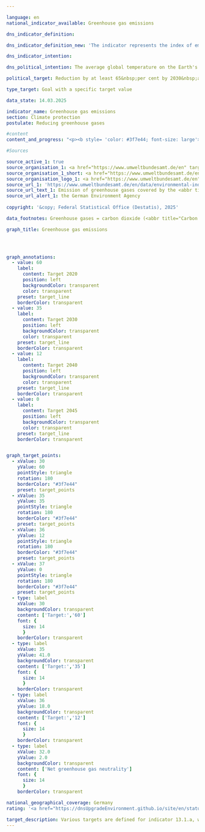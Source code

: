 ```yaml
---

language: en        
national_indicator_available: Greenhouse gas emissions        

dns_indicator_definition:         

dns_indicator_definition_new: 'The indicator represents the index of emissions of the following greenhouse gases (substances or groups of substances, in <abbr title="Carbon dioxide" tabindex="0">CO₂</abbr> equivalents) compared to the base year 1990: Carbon dioxide (<abbr title="Carbon dioxide" tabindex="0">CO₂</abbr>), methane (<abbr title="Methane" tabindex="0">CH₄</abbr>), nitrous oxide (<abbr title="Nitrous oxide" tabindex="0">N₂O</abbr>), nitrogen trifluoride (<abbr title="Nitrogen trifluoride" tabindex="0">NF₃</abbr>), hydrofluorocarbons (HFCs/HFCs), perfluorocarbons (PFCs/HFCs) and sulphur hexafluoride (<abbr title="Sulphur hexafluoride" tabindex="0">SF₆</abbr>).'        

dns_indicator_intention:         

dns_political_intention: The average global temperature on the Earth's surface is rising continuously due to the increasing concentration of carbon dioxide (<abbr title="Carbon dioxide" tabindex="0">CO₂</abbr>) and other greenhouse gases (GHG) in the atmosphere.        

political_target: Reduction by at least 65&nbsp;per cent by 2030&nbsp;and by at least 88&nbsp;per cent by 2040, in both cases compared to 1990; greenhouse gas neutrality to be achieved by 2045        

type_target: Goal with a specific target value        

data_state: 14.03.2025        

indicator_name: Greenhouse gas emissions        
section: Climate protection        
postulate: Reducing greenhouse gases        

#content         
content_and_progress: "<p><b style= 'color: #3f7e44; font-size: large'>13.1.a Greenhouse gas emissions</b><br><br>The global greenhouse effect arises from the impact of various gases on the Earth's atmosphere: short-wave solar radiation passes through almost unhindered and is re-emitted by the Earth's surface as long-wave infrared radiation. This thermal radiation is absorbed by greenhouse gases (GHGs) and re-emitted at various wavelengths.<br><br>Depending on the gas, absorption behaviour and atmospheric lifetime vary. Therefore, individual greenhouse gases contribute to the greenhouse effect to different extents. To make their impact comparable, it is expressed in so-called “CO₂ equivalents”.<br><br>The year 1990&nbsp;is used as the reference year for evaluating the development of greenhouse gas emissions.<br><br>The indicator records emissions of the most significant greenhouse gases caused by human activity: carbon dioxide (<abbr title='Carbon dioxide' tabindex='0'>CO₂</abbr>), methane (<abbr title='Methane' tabindex='0'>CH₄</abbr>), nitrous oxide (<abbr title='Nitrous oxide' tabindex='0'>N₂O</abbr>), nitrogen trifluoride (<abbr title='Nitrogen trifluoride' tabindex='0'>NF₃</abbr>), hydrofluorocarbons (<abbr title='Hydrofluorocarbons' tabindex='0'>HFCs</abbr>), perfluorocarbons (<abbr title='Perfluorocarbons' tabindex='0'>PFCs</abbr>), and sulphur hexafluoride (<abbr title='Sulphur hexafluoride' tabindex='0'>SF₆</abbr>).<br><br>The annual collection and reporting of emissions data is conducted by the Federal Environment Agency (<abbr title='Federal Environment Agency' tabindex='0'>UBA</abbr>) as part of international obligations&nbsp;–&nbsp;such as under the Paris Agreement, the United Nations Framework Convention on Climate Change (<abbr title='United Nations Framework Convention on Climate Change' tabindex='0'>UNFCCC</abbr>), and the Federal Climate Change Act (Bundes-Klimaschutzgesetz).<br><br>The calculation follows the “polluter pays” and territorial principles, whereby relevant emission sources within Germany are recorded. Emissions from international maritime shipping and aviation are excluded. Emissions from land use, land-use change and forestry (<abbr title='Land use, land-use change and forestry' tabindex='0'>LULUCF</abbr>) are also not included in the indicator, in accordance with an agreement under the Kyoto Protocol. The <abbr title='Land use, land-use change and forestry' tabindex='0'>LULUCF</abbr> sector includes both emissions and removals of greenhouse gases through forests, arable land, grassland and wetlands.<br><br>Since 1990, greenhouse gas emissions in Germany have shown a long-term decline, interrupted only occasionally by temporary increases. Notable reductions occurred in 2009&nbsp;as a result of the global financial and economic crisis, and again in 2020&nbsp;due to pandemic-related effects such as reduced economic activity and passenger transport. As a result, the politically set target to reduce emissions by 2020&nbsp;to below 60&nbsp;% of the 1990&nbsp;level was achieved.<br><br>According to preliminary calculations by the <abbr title='Federal Environment Agency' tabindex='0'>UBA</abbr>, greenhouse gas emissions fell by 48.2&nbsp;% between 1990&nbsp;and 2024. In 2024, approximately 649&nbsp;million tonnes of greenhouse gases were emitted, representing a decline of about 23&nbsp;million tonnes or 3.4&nbsp;% compared to the previous year.<br><br>If the trend of recent years continues, the target to reduce greenhouse gas emissions to 35&nbsp;% of the 1990&nbsp;level by 2030&nbsp;is likely to be narrowly missed.<br><br>In 2023, 88.4&nbsp;% of total greenhouse gas emissions were attributable to carbon dioxide (<abbr title='Carbon dioxide' tabindex='0'>CO₂</abbr>), 6.7&nbsp;% to methane (<abbr title='Methane' tabindex='0'>CH₄</abbr>), 3.6&nbsp;% to nitrous oxide (<abbr title='Nitrous oxide' tabindex='0'>N₂O</abbr>), and 1.4&nbsp;% to fluorinated greenhouse gases. <abbr title='Carbon dioxide' tabindex='0'>CO₂</abbr> emissions predominantly result from electricity and heat generation, while methane and nitrous oxide emissions primarily originate from agriculture.<br><br>In 2024, the largest share of greenhouse gas emissions was attributed to the energy sector (28.5&nbsp;%). Industry accounted for 23.6&nbsp;%, transport for 22.0&nbsp;%, and the buildings sector for 15.5&nbsp;%. The remaining 10.4&nbsp;% was mainly attributed to agriculture, waste management, and other emitters.<br><br>Over the long-term comparison between 2023&nbsp;and 1990, the reduction in greenhouse gas emissions in Germany stands at 46&nbsp;%, significantly higher than the preliminary average reduction across the European Union (<abbr title='European Union consisting of 27&nbsp;member states (without United Kingdom)' tabindex='0'>EU-27</abbr>), which is around 36&nbsp;%. Even greater reductions have been recorded in some Central and Eastern European countries&nbsp;–&nbsp;especially in the Baltic States: Estonia (–73&nbsp;%), Latvia and Lithuania (each –62&nbsp;%). With the exception of Cyprus (+52&nbsp;%), all Member States have managed to reduce their emissions. Compared to the previous year, when Ireland (+13&nbsp;%) and Spain (+6&nbsp;%) had still reported increases, a decline was also observed here&nbsp;–&nbsp;by 6&nbsp;% in Spain and 1&nbsp;% in Ireland.</p>"                

#Sources        

source_active_1: true
source_organisation_1: <a href="https://www.umweltbundesamt.de/en" target="_blank" onclick="return confirm_alert('the German Environment Agency', 'En')">German Environment Agency</a>
source_organisation_1_short: <a href="https://www.umweltbundesamt.de/en" target="_blank" onclick="return confirm_alert('the German Environment Agency', 'En')">German Environment Agency</a>
source_organisation_logo_1: <a href="https://www.umweltbundesamt.de/en" target="_blank" onclick="return confirm_alert('the German Environment Agency', 'En')"><img src="https://dnsTestEnvironment.github.io/dns-indicators/public/OrgImgEn/uba.png" alt="German Environment Agency" title=" Click here to visit the homepage of the organizationGerman Environment Agency" style="height:60px; width:148px; border:transparent"/></a>
source_url_1: 'https://www.umweltbundesamt.de/en/data/environmental-indicators/indicator-greenhouse-gas-emissions'
source_url_text_1: Emission of greenhouse gases covered by the <abbr title="United Nations" tabindex="0">UN</abbr> Framework Convention on Climate
source_url_alert_1: the German Environment Agency
        
copyright: '&copy; Federal Statistical Office (Destatis), 2025'        

data_footnotes: Greenhouse gases = carbon dioxide (<abbr title="Carbon dioxide" tabindex="0">CO₂</abbr>), methane (<abbr title="Methane" tabindex="0">CH₄</abbr>), nitrous oxide (<abbr title="Nitrous oxide" tabindex="0">N₂O</abbr>), sulphur hexafluoride (<abbr title="Sulphur hexafluoride" tabindex="0">SF₆</abbr>), nitrogen trifluoride (<abbr title="Nitrogen trifluoride" tabindex="0">NF₃</abbr>), hydrofluorocarbons (<abbr title="Hydrofluorocarbons" tabindex="0">HFCs</abbr>) and perfluorocarbons (<abbr title="Perfluorocarbons" tabindex="0">PFCs</abbr>).<br>• Partly revised data.<br>• 2024&nbsp;provisional data.        

graph_title: Greenhouse gas emissions        

        


graph_annotations:
  - value: 60
    label:
      content: Target 2020
      position: left
      backgroundColor: transparent
      color: transparent
    preset: target_line
    borderColor: transparent
  - value: 35
    label:
      content: Target 2030
      position: left
      backgroundColor: transparent
      color: transparent
    preset: target_line
    borderColor: transparent
  - value: 12
    label:
      content: Target 2040
      position: left
      backgroundColor: transparent
      color: transparent
    preset: target_line
    borderColor: transparent
  - value: 0
    label:
      content: Target 2045
      position: left
      backgroundColor: transparent
      color: transparent
    preset: target_line
    borderColor: transparent        


graph_target_points:
  - xValue: 30
    yValue: 60
    pointStyle: triangle
    rotation: 180
    borderColor: "#3f7e44"
    preset: target_points
  - xValue: 35
    yValue: 35
    pointStyle: triangle
    rotation: 180
    borderColor: "#3f7e44"
    preset: target_points
  - xValue: 36
    yValue: 12
    pointStyle: triangle
    rotation: 180
    borderColor: "#3f7e44"
    preset: target_points
  - xValue: 37
    yValue: 0
    pointStyle: triangle
    rotation: 180
    borderColor: "#3f7e44"
    preset: target_points
  - type: label
    xValue: 30
    backgroundColor: transparent
    content: ['Target:','60']
    font: {
      size: 14
      }
    borderColor: transparent
  - type: label
    xValue: 35
    yValue: 41.0
    backgroundColor: transparent
    content: ['Target:','35']
    font: {
      size: 14
      }
    borderColor: transparent
  - type: label
    xValue: 36
    yValue: 18.0
    backgroundColor: transparent
    content: ['Target:','12']
    font: {
      size: 14
      }
    borderColor: transparent
  - type: label
    xValue: 32.0
    yValue: 2.0
    backgroundColor: transparent
    content: ['Net greenhouse gas neutrality']
    font: {
      size: 14
      }
    borderColor: transparent                

national_geographical_coverage: Germany        
rating: '<a href="https://dnsUpgradeEnvironment.github.io/site/en/status"><img src="https://sdg-indikatoren.de/public/Wettersymbole/Leicht bewölkt.png" title="If the development from 2024 had continued, the target had been missed by at least 5&nbsp;documentat%, but by a maximum of 20&nbsp;% of the difference between the target value and the value at that time." alt="Weathersymbol: Clouded sun"/></a>'        

target_description: Various targets are defined for indicator 13.1.a, which are to be achieved in different years. The politically defined target that is closest to the future is relevant for the assessment of the indicator. Greenhouse gas emissions are to be reduced to a maximum of 35&nbsp;per cent of the 1990&nbsp;level by 2030.<br><br>If the trend of the last six years is maintained, the politically defined target value will be narrowly missed in 2030, meaning that indicator 13.1.a for the year 2024&nbsp;is rated as "slightly cloudy".        
---
```


